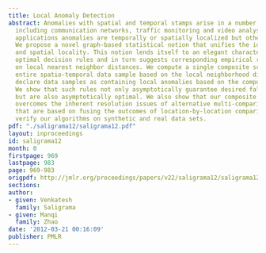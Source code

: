 ```yaml
---
title: Local Anomaly Detection
abstract: Anomalies with spatial and temporal stamps arise in a number of applications
  including communication networks, traffic monitoring and video analysis. In these
  applications anomalies are temporally or spatially localized but otherwise unknown.
  We propose a novel graph-based statistical notion that unifies the idea of temporal
  and spatial locality. This notion lends itself to an elegant characterization of
  optimal decision rules and in turn suggests corresponding empirical rules based
  on local nearest neighbor distances. We compute a single composite score for the
  entire spatio-temporal data sample based on the local neighborhood distances. We
  declare data samples as containing local anomalies based on the composite score.
  We show that such rules not only asymptotically guarantee desired false alarm control
  but are also asymptotically optimal. We also show that our composite scoring scheme
  overcomes the inherent resolution issues of alternative multi-comparison approaches
  that are based on fusing the outcomes of location-by-location comparisons. We then
  verify our algorithms on synthetic and real data sets.
pdf: "./saligrama12/saligrama12.pdf"
layout: inproceedings
id: saligrama12
month: 0
firstpage: 969
lastpage: 983
page: 969-983
origpdf: http://jmlr.org/proceedings/papers/v22/saligrama12/saligrama12.pdf
sections: 
author:
- given: Venkatesh
  family: Saligrama
- given: Manqi
  family: Zhao
date: '2012-03-21 00:16:09'
publisher: PMLR
---
```

